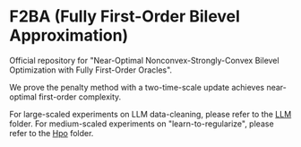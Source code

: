 # F2BA (Fully First-Order Bilevel Approximation)

Official repository for "Near-Optimal Nonconvex-Strongly-Convex Bilevel Optimization with Fully First-Order Oracles".

We prove the penalty method with a two-time-scale update achieves near-optimal first-order complexity. 

 For large-scaled experiments on LLM data-cleaning, please refer to the [LLM](https://github.com/TrueNobility303/F2BA/tree/main/LLM) folder. 
For medium-scaled experiments on "learn-to-regularize", please refer to the [Hpo](https://github.com/TrueNobility303/F2BA/tree/main/Hpo) folder.
